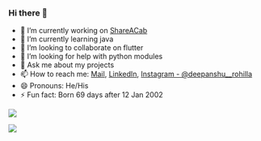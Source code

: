 ### Hi there 👋
- 🔭 I’m currently working on [ShareACab](https://github.com/devclub-iitd/ShareACab)
- 🌱 I’m currently learning java
- 👯 I’m looking to collaborate on flutter
- 🤔 I’m looking for help with python modules
- 💬 Ask me about my projects
- 📫 How to reach me:    [Mail](mailto:deepanshu38841@gmail.com),  [LinkedIn](https://www.linkedin.com/in/deepanshu-rohilla-418940188/),  [Instagram - @deepanshu__rohilla](https://www.instagram.com/deepanshu__rohilla/)
- 😄 Pronouns: He/His
- ⚡ Fun fact: Born 69 days after 12 Jan 2002

![](https://Deepanshu-Rohilla-visitor-badge.glitch.me/badge?page_id=Deepanshu-Rohilla.Deepanshu-Rohilla)

<img src="https://github-readme-stats.vercel.app/api?username=Deepanshu-Rohilla&&show_icons=true&title_color=ffffff&icon_color=bb2acf&text_color=daf7dc&bg_color=191919">
